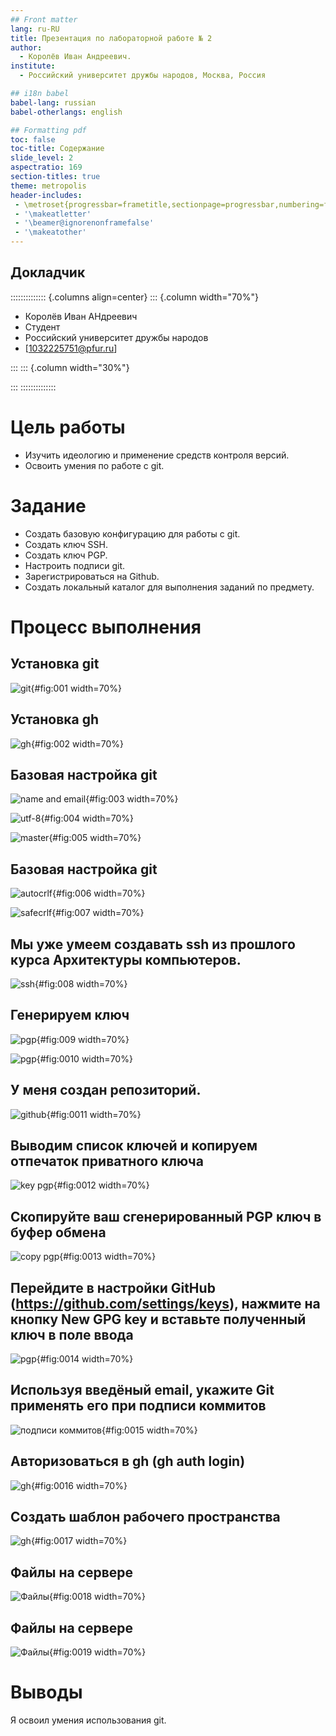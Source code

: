 ```yaml
---
## Front matter
lang: ru-RU
title: Презентация по лабораторной работе № 2
author:
  - Королёв Иван Андреевич.
institute:
  - Российский университет дружбы народов, Москва, Россия

## i18n babel
babel-lang: russian
babel-otherlangs: english

## Formatting pdf
toc: false
toc-title: Содержание
slide_level: 2
aspectratio: 169
section-titles: true
theme: metropolis
header-includes:
 - \metroset{progressbar=frametitle,sectionpage=progressbar,numbering=fraction}
 - '\makeatletter'
 - '\beamer@ignorenonframefalse'
 - '\makeatother'
---
```


## Докладчик

:::::::::::::: {.columns align=center}
::: {.column width="70%"}

  * Королёв Иван АНдреевич
  * Студент
  * Российский университет дружбы народов
  * [1032225751@pfur.ru]

:::
::: {.column width="30%"}

:::
::::::::::::::

# Цель работы

- Изучить идеологию и применение средств контроля версий.
- Освоить умения по работе с git.

# Задание

- Создать базовую конфигурацию для работы с git.
- Создать ключ SSH.
- Создать ключ PGP.
- Настроить подписи git.
- Зарегистрироваться на Github.
- Создать локальный каталог для выполнения заданий по предмету.

# Процесс выполнения

## Установка git 

![git](image/14.png){#fig:001 width=70%}

## Установка gh 

![gh](image/28.png){#fig:002 width=70%}

## Базовая настройка git

![name and email](image/11.jpg){#fig:003 width=70%}

![utf-8](image/17.jpg){#fig:004 width=70%}

![master](image/23.jpg){#fig:005 width=70%}

## Базовая настройка git

![autocrlf](image/29.jpg){#fig:006 width=70%}

![safecrlf](image/32.jpg){#fig:007 width=70%}

## Мы уже умеем создавать ssh из прошлого курса Архитектуры компьютеров. 

![ssh](image/7.jpg){#fig:008 width=70%}

## Генерируем ключ 

![pgp](image/37.png){#fig:009 width=70%}

![pgp](image/38.png){#fig:0010 width=70%}

## У меня создан репозиторий. 

![github](image/46.png){#fig:0011 width=70%}

## Выводим список ключей и копируем отпечаток приватного ключа 

![key pgp](image/40.png){#fig:0012 width=70%}

## Cкопируйте ваш сгенерированный PGP ключ в буфер обмена 

![copy pgp](image/41.png){#fig:0013 width=70%}

## Перейдите в настройки GitHub (https://github.com/settings/keys), нажмите на кнопку New GPG key и вставьте полученный ключ в поле ввода

![pgp](image/39.png){#fig:0014 width=70%}

## Используя введёный email, укажите Git применять его при подписи коммитов 

![подписи коммитов](image/42.png){#fig:0015 width=70%}

## Авторизоваться в gh (gh auth login) 

![gh](image/43.png){#fig:0016 width=70%}

## Создать шаблон рабочего пространства 

![gh](image/44.png){#fig:0017 width=70%}

## Файлы на сервере 

![Файлы](image/45.png){#fig:0018 width=70%}

## Файлы на сервере 

![Файлы](image/46.png){#fig:0019 width=70%}

# Выводы

Я освоил умения использования git.


